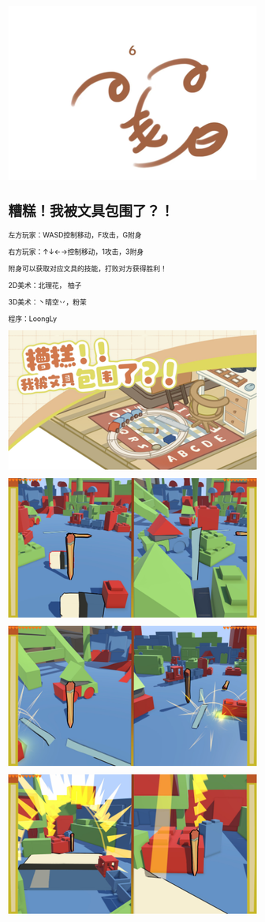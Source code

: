 ![Team 666](./Assets/Img/UI/T_TeamLogo.jpg)

# 糟糕！我被文具包围了？！

左方玩家：WASD控制移动，F攻击，G附身 

右方玩家：↑↓←→控制移动，1攻击，3附身 

附身可以获取对应文具的技能，打败对方获得胜利！ 

2D美术：北理花， 柚子 

3D美术：丶晴空丷，粉茉 

程序：LoongLy

![./ScreenShot/](./ScreenShot/fm.jpg)

![./ScreenShot/](./ScreenShot/1.jpg)

![./ScreenShot/](./ScreenShot/2.jpg)

![./ScreenShot/](./ScreenShot/3.jpg)
